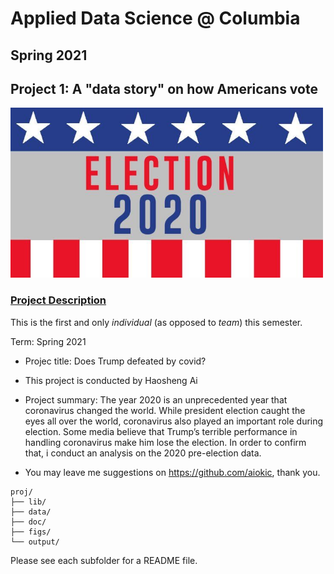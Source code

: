 # Applied Data Science @ Columbia
## Spring 2021
## Project 1: A "data story" on how Americans vote

<img src="figs/p1_1.jpg" width="500">

### [Project Description](doc/)
This is the first and only *individual* (as opposed to *team*) this semester. 

Term: Spring 2021

+ Projec title: Does Trump defeated by covid?
+ This project is conducted by Haosheng Ai

+ Project summary: The year 2020 is an unprecedented year that coronavirus changed the world. While president election caught the eyes all over the world, coronavirus also played an important role during election. Some media believe that Trump’s terrible performance in handling coronavirus make him lose the election. In order to confirm that, i conduct an analysis on the 2020 pre-election data.
+ You may leave me suggestions on https://github.com/aiokic, thank you. 

```
proj/
├── lib/
├── data/
├── doc/
├── figs/
└── output/
```

Please see each subfolder for a README file.
